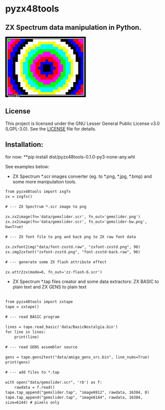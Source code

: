 # pyzx48tools

## ZX Spectrum data manipulation in Python.

![image](/assets/GFX_MoNsTeR-GDC_Demo.png?raw=true "Image")

## License
This project is licensed under the GNU Lesser General Public License v3.0 (LGPL-3.0). See the [LICENSE](LICENSE) file for details.

## Installation:

for now:
**pip install dist/pyzx48tools-0.1.0-py3-none-any.whl


See examples below:

- ZX Spectrum *.scr images converter (eg. to *.png, *.jpg, *.bmp) and some more manipulation tools.
```
from pyzx48tools import zxgfx
zx = zxgfx()

# --- ZX Spectrum *.scr image to png

zx.zx2image(fn='data/gemslider.scr', fn_out='gemslider.png')
zx.zx2image(fn='data/gemslider.scr', fn_out='gemslider-bw.png', bw=True)

# --- ZX font file to png and back png to ZX raw font data

zx.zxfont2img("data/font-zxstd.raw", "zxfont-zxstd.png", 96)
zx.img2zxfont("zxfont-zxstd.png", "font-zxstd-back.raw", 96)

# --- generate some ZX flash attribute effect

zx.attr2zx(mode=6, fn_out='zz-flash-6.scr')

```

- ZX Spectrum *.tap files creator and some data extractors: ZX BASIC to plain text and ZX GENS to plain text

```

from pyzx48tools import zxtape
tape = zxtape()

# --- read BASIC program

lines = tape.read_basic('data/BasicNostalgia.bin')
for line in lines:
    print(line)

# --- read GENS assembler source

gens = tape.gens2text("data/amiga_gens_src.bin", line_nums=True)
print(gens)

# --- add files to *.tap

with open("data/gemslider.scr", 'rb') as f:
    rawdata = f.read()
tape.tap_append("gemslider.tap", "image6912", rawdata, 16384, 0)
tape.tap_append("gemslider.tap", "image6144", rawdata, 16384, size=6144) # pixels only

```